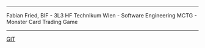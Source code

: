 ***********************************
Fabian Fried, BIF - 3L3
HF Technikum WIen - Software Engineering
MCTG - Monster Card Trading Game
***********************************

[GIT](https://github.com/FF04/MCTG)






